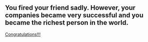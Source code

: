 ## You fired your friend sadly. However, your companies became very successful and you became the richest person in the world.

[Congratulations!!!](./home.md)